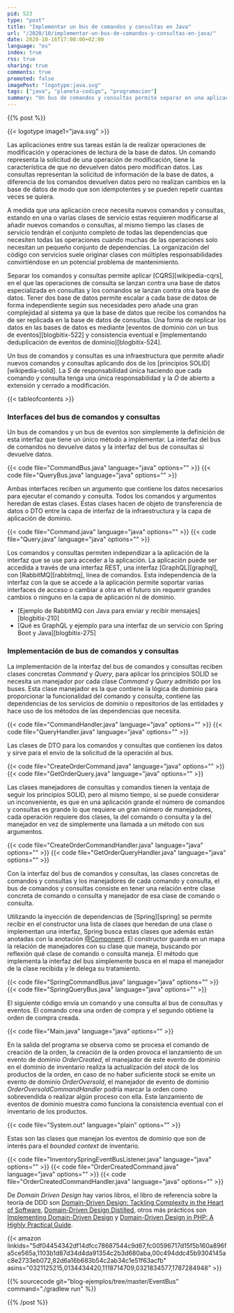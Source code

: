 ```yaml
---
pid: 523
type: "post"
title: "Implementar un bus de comandos y consultas en Java"
url: "/2020/10/implementar-un-bus-de-comandos-y-consultas-en-java/"
date: 2020-10-16T17:00:00+02:00
language: "es"
index: true
rss: true
sharing: true
comments: true
promoted: false
imagePost: "logotype:java.svg"
tags: ["java", "planeta-codigo", "programacion"]
summary: "Un bus de comandos y consultas permite separar en una aplicación las operaciones de modificación y operaciones de obtención de datos. Esto permite si es requerido dos bases de datos diferentes utilizando CQRS, una base de datos para operaciones de modificación y una base de datos para operaciones de consulta. Aún teniendo solo una base de datos para ambas operaciones un bus de comandos y eventos permite independizar a la aplicación de las interfaces con las que se use ya sea REST, GraphQL, línea de comandos o mensajería como RabbitQM y crear manejadores de operaciones siguiendo los principios SOLID de diseño."
---
```


{{% post %}}

{{< logotype image1="java.svg" >}}

Las aplicaciones entre sus tareas están la de realizar operaciones de modificación y operaciones de lectura de la base de datos. Un comando representa la solicitud de una operación de modificación, tiene la característica de que no devuelven datos pero modifican datos. Las consultas representan la solicitud de información de la base de datos, a diferencia de los comandos devuelven datos pero no realizan cambios en la base de datos de modo que son idempotentes y se pueden repetir cuantas veces se quiera.

A medida que una aplicación crece necesita nuevos comandos y consultas, estando en una o varias clases de servicio estas requieren modificarse al añadir nuevos comandos o consultas, al mismo tiempo las clases de servicio tendrán el conjunto completo de todas las dependencias que necesiten todas las operaciones cuando muchas de las operaciones solo necesitan un pequeño conjunto de dependencias. La organización del código con servicios suele originar clases con múltiples responsabilidades convirtiéndose en un potencial problema de mantenimiento.

Separar los comandos y consultas permite aplicar [CQRS][wikipedia-cqrs], en el que las operaciones de consulta se lanzan contra una base de datos especializada en consultas y los comandos se lanzan contra otra base de datos. Tener dos base de datos permite escalar a cada base de datos de forma independiente según sus necesidades pero añade una gran complejidad al sistema ya que la base de datos que recibe los comandos ha de ser replicada en la base de datos de consultas. Una forma de replicar los datos en las bases de datos es mediante [eventos de dominio con un bus de eventos][blogbitix-522] y consistencia eventual e [implementando deduplicación de eventos de dominio][blogbitix-524].

Un bus de comandos y consultas es una infraestructura que permite añadir nuevos comandos y consultas aplicando dos de los [principios SOLID][wikipedia-solid]. La _S_ de responsabilidad única haciendo que cada comando y consulta tenga una única responsabilidad y la _O_ de abierto a extensión y cerrado a modificación.

{{< tableofcontents >}}

### Interfaces del bus de comandos y consultas

Un bus de comandos y un bus de eventos son simplemente la definición de esta interfaz que tiene un único método a implementar. La interfaz del bus de comandos no devuelve datos y la interfaz del bus de consultas si devuelve datos.

{{< code file="CommandBus.java" language="java" options="" >}}
{{< code file="QueryBus.java" language="java" options="" >}}

Ambas interfaces reciben un argumento que contiene los datos necesarios para ejecutar el comando y consulta. Todos los comandos y argumentos heredan de estas clases. Estas clases hacen de objeto de transferencia de datos o DTO entre la capa de interfaz de la infraestructura y la capa de aplicación de dominio.

{{< code file="Command.java" language="java" options="" >}}
{{< code file="Query.java" language="java" options="" >}}

Los comandos y consultas permiten independizar a la aplicación de la interfaz que se use para acceder a la aplicación. La aplicación puede ser accedida a través de una interfaz REST, una interfaz [GraphQL][graphql], con [RabbitMQ][rabbitmq], línea de comandos. Esta independencia de la interfaz con la que se accede a la aplicación permite soportar varias interfaces de acceso o cambiar a otra en el futuro sin requerir grandes cambios o ninguno en la capa de aplicación ni de dominio.

* [Ejemplo de RabbitMQ con Java para enviar y recibir mensajes][blogbitix-210]
* [Qué es GraphQL y ejemplo para una interfaz de un servicio con Spring Boot y Java][blogbitix-275]

### Implementación de bus de comandos y consultas

La implementación de la interfaz del bus de comandos y consultas reciben clases concretas _Command_ y _Query_, para aplicar los principios SOLID se necesita un manejador por cada clase _Command_ y _Query_ admitido por los buses. Esta clase manejador es la que contiene la lógica de dominio para proporcionar la funcionalidad del comando y consulta, contiene las dependencias de los servicios de dominio o repositorios de las entidades y hace uso de los métodos de las dependencias que necesita.

{{< code file="CommandHandler.java" language="java" options="" >}}
{{< code file="QueryHandler.java" language="java" options="" >}}

Las clases de DTO para los comandos y consultas que contienen los datos y sirve para el envío de la solicitud de la operación al bus.

{{< code file="CreateOrderCommand.java" language="java" options="" >}}
{{< code file="GetOrderQuery.java" language="java" options="" >}}

Las clases manejadores de consultas y comandos tienen la ventaja de seguir los principios SOLID, pero al mismo tiempo, si se puede considerar un inconveniente, es que en una aplicación grande el número de comandos y consultas es grande lo que requiere un gran número de manejadores, cada operación requiere dos clases, la del comando o consulta y la del manejador en vez de simplemente una llamada a un método con sus argumentos.

{{< code file="CreateOrderCommandHandler.java" language="java" options="" >}}
{{< code file="GetOrderQueryHandler.java" language="java" options="" >}}

Con la interfaz del bus de comandos y consultas, las clases concretas de comandos y consultas y los manejadores de cada comando y consulta, el bus de comandos y consultas consiste en tener una relación entre clase concreta de comando o consulta y manejador de esa clase de comando o consulta.

Utilizando la inyección de dependencias de [Spring][spring] se permite recibir en el constructor una lista de clases que heredan de una clase o implementan una interfaz, Spring busca estas clases que además están anotadas con la anotación [@Component](https://docs.spring.io/spring-framework/docs/current/javadoc-api/org/springframework/stereotype/Component.html). El constructor guarda en un mapa la relación de manejadores con su clase que maneja, buscando por reflexión qué clase de comando o consulta maneja. El método que implementa la interfaz del bus simplemente busca en el mapa el manejador de la clase recibida y le delega su tratamiento.

{{< code file="SpringCommandBus.java" language="java" options="" >}}
{{< code file="SpringQueryBus.java" language="java" options="" >}}

El siguiente código envía un comando y una consulta al bus de consultas y eventos. El comando crea una orden de compra y el segundo obtiene la orden de compra creada.

{{< code file="Main.java" language="java" options="" >}}

En la salida del programa se observa como se procesa el comando de creación de la orden, la creación de la orden provoca el lanzamiento de un evento de dominio _OrderCreated_, el manejador de este evento de dominio en el dominio de inventario realiza la actualización del _stock_ de los productos de la orden, en caso de no haber suficiente _stock_ se emite un evento de dominio _OrderOversold_, el manejador de evento de dominio _OrderOversoldCommandHandler_ podría marcar la orden como sobrevendida o realizar algún proceso con ella. Este lanzamiento de eventos de dominio muestra como funciona la consistencia eventual con el inventario de los productos.

{{< code file="System.out" language="plain" options="" >}}

Estas son las clases que manejan los eventos de dominio que son de interés para el _bounded context_ de inventario.

{{< code file="InventorySpringEventBusListener.java" language="java" options="" >}}
{{< code file="OrderCreatedCommand.java" language="java" options="" >}}
{{< code file="OrderCreatedCommandHandler.java" language="java" options="" >}}

De _Domain Driven Design_ hay varios libros, el libro de referencia sobre la teoría de DDD son [Domain-Driven Design: Tackling Complexity in the Heart of Software](https://amzn.to/33JmDkv), [Domain-Driven Design Distilled](https://amzn.to/34HkDbA), otros más prácticos son [Implementing Domain-Driven Design](https://amzn.to/34yeDSk) y [Domain-Driven Design in PHP: A Highly Practical Guide](https://amzn.to/2SJe2HW).

{{< amazon
    linkids="5df04454342df14dfcc78687544c9d67,fc00596717d15f5b160a896fa5ce565a,1103b1d87d34d4da91354c2b3d680aba,00c494ddc45b9304145ac8e2733eb072,82d6a16b683b54c2ab34c1e51f63acfb"
    asins="0321125215,0134434420,1118714709,0321834577,1787284948" >}}

{{% sourcecode git="blog-ejemplos/tree/master/EventBus" command="./gradlew run" %}}

{{% /post %}}
